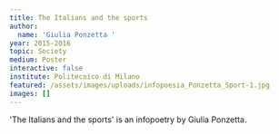 ```yaml
---
title: The Italians and the sports
author:
  name: 'Giulia Ponzetta '
year: 2015-2016
topic: Society
medium: Poster
interactive: false
institute: Politecnico di Milano
featured: /assets/images/uploads/infopoesia_Ponzetta_Sport-1.jpg
images: []
---
```

'The Italians and the sports' is an infopoetry by Giulia Ponzetta.
